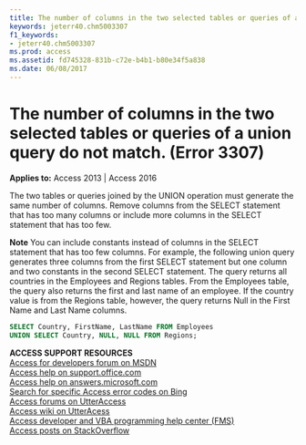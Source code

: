 ```yaml
---
title: The number of columns in the two selected tables or queries of a union query do not match. (Error 3307)
keywords: jeterr40.chm5003307
f1_keywords:
- jeterr40.chm5003307
ms.prod: access
ms.assetid: fd745328-831b-c72e-b4b1-b80e34f5a838
ms.date: 06/08/2017
---
```



# The number of columns in the two selected tables or queries of a union query do not match. (Error 3307)

  

**Applies to:** Access 2013 | Access 2016

The two tables or queries joined by the UNION operation must generate the same number of columns. Remove columns from the SELECT statement that has too many columns or include more columns in the SELECT statement that has too few.


 **Note**  You can include constants instead of columns in the SELECT statement that has too few columns. For example, the following union query generates three columns from the first SELECT statement but one column and two constants in the second SELECT statement. The query returns all countries in the Employees and Regions tables. From the Employees table, the query also returns the first and last name of an employee. If the country value is from the Regions table, however, the query returns Null in the First Name and Last Name columns.




```sql
SELECT Country, FirstName, LastName FROM Employees 
UNION SELECT Country, NULL, NULL FROM Regions;
```

 **ACCESS SUPPORT RESOURCES**<br>
[Access for developers forum on MSDN](https://social.msdn.microsoft.com/Forums/office/en-US/home?forum=accessdev)<br>
[Access help on support.office.com](https://support.office.com/search/results?query=Access)<br>
[Access help on answers.microsoft.com](http://answers.microsoft.com/en-us/office/forum/access?page=1&tab=question&status=all&auth=1)<br>
[Search for specific Access error codes on Bing](http://www.bing.com/)<br>
[Access forums on UtterAccess](http://www.utteraccess.com/forum/index.php?act=idx)<br>
[Access wiki on UtterAcess](http://www.utteraccess.com/forum/index.php?act=idx)<br>
[Access developer and VBA programming help center (FMS)](http://www.fmsinc.com/MicrosoftAccess/developer/)<br>
[Access posts on StackOverflow](http://stackoverflow.com/questions/tagged/ms-access)

